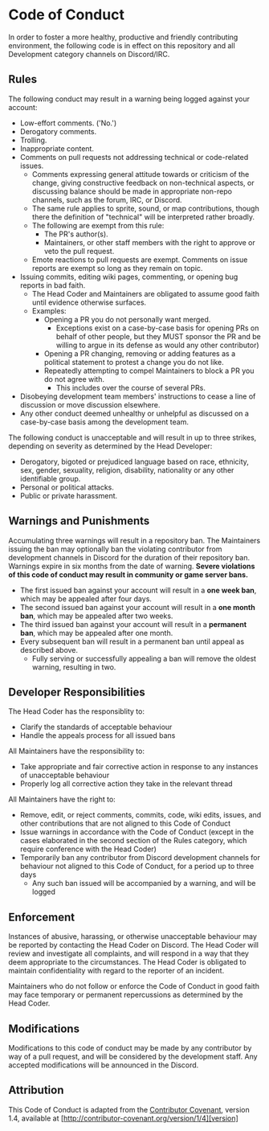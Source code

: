 # Code of Conduct
In order to foster a more healthy, productive and friendly contributing environment, the following code is in effect on this repository and all Development category channels on Discord/IRC.


## Rules
The following conduct may result in a warning being logged against your account:
* Low-effort comments. ('No.')
* Derogatory comments.
* Trolling.
* Inappropriate content.
* Comments on pull requests not addressing technical or code-related issues.
	* Comments expressing general attitude towards or criticism of the change, giving constructive feedback on non-technical aspects, or discussing balance should be made in appropriate non-repo channels, such as the forum, IRC, or Discord.
	* The same rule applies to sprite, sound, or map contributions, though there the definition of "technical" will be interpreted rather broadly.
	* The following are exempt from this rule: 
		* The PR's author(s).
		* Maintainers, or other staff members with the right to approve or veto the pull request.
	* Emote reactions to pull requests are exempt. Comments on issue reports are exempt so long as they remain on topic.
* Issuing commits, editing wiki pages, commenting, or opening bug reports in bad faith.
	* The Head Coder and Maintainers are obligated to assume good faith until evidence otherwise surfaces.
    * Examples:
	    * Opening a PR you do not personally want merged. 
		    * Exceptions exist on a case-by-case basis for opening PRs on behalf of other people, but they MUST sponsor the PR and be willing to argue in its defense as would any other contributor)
		* Opening a PR changing, removing or adding features as a political statement to protest a change you do not like.
		* Repeatedly attempting to compel Maintainers to block a PR you do not agree with.
		    * This includes over the course of several PRs.
* Disobeying development team members' instructions to cease a line of discussion or move discussion elsewhere.
* Any other conduct deemed unhealthy or unhelpful as discussed on a case-by-case basis among the development team.

The following conduct is unacceptable and will result in up to three strikes, depending on severity as determined by the Head Developer:
* Derogatory, bigoted or prejudiced language based on race, ethnicity, sex, gender, sexuality, religion, disability, nationality or any other identifiable group.
* Personal or political attacks.
* Public or private harassment.


## Warnings and Punishments
Accumulating three warnings will result in a repository ban. The Maintainers issuing the ban may optionally ban the violating contributor from development channels in Discord for the duration of their repository ban.
Warnings expire in six months from the date of warning.
**Severe violations of this code of conduct may result in community or game server bans.**

* The first issued ban against your account will result in a **one week ban**, which may be appealed after four days.
* The second issued ban against your account will result in a **one month ban**, which may be appealed after two weeks.
* The third issued ban against your account will result in a **permanent ban**, which may be appealed after one month.
* Every subsequent ban will result in a permanent ban until appeal as described above.
    * Fully serving or successfully appealing a ban will remove the oldest warning, resulting in two.


## Developer Responsibilities
The Head Coder has the responsiblity to:
* Clarify the standards of acceptable behaviour
* Handle the appeals process for all issued bans

All Maintainers have the responsibility to:
* Take appropriate and fair corrective action in response to any instances of unacceptable behaviour
* Properly log all corrective action they take in the relevant thread

All Maintainers have the right to: 
* Remove, edit, or reject comments, commits, code, wiki edits, issues, and other contributions that are not aligned to this Code of Conduct
* Issue warnings in accordance with the Code of Conduct (except in the cases elaborated in the second section of the Rules category, which require conference with the Head Coder)
* Temporarily ban any contributor from Discord development channels for behaviour not aligned to this Code of Conduct, for a period up to three days
    * Any such ban issued will be accompanied by a warning, and will be logged

## Enforcement
Instances of abusive, harassing, or otherwise unacceptable behaviour may be reported by contacting the Head Coder on Discord. The Head Coder will review and investigate all complaints, and will respond in a way that they deem appropriate to the circumstances. The Head Coder is obligated to maintain confidentiality with regard to the reporter of an incident.

Maintainers who do not follow or enforce the Code of Conduct in good faith may face temporary or permanent repercussions as determined by the Head Coder.


## Modifications
Modifications to this code of conduct may be made by any contributor by way of a pull request, and will be considered by the development staff. Any accepted modifications will be announced in the Discord.


## Attribution
This Code of Conduct is adapted from the [Contributor Covenant][homepage], version 1.4, available at [http://contributor-covenant.org/version/1/4][version]

[homepage]: http://contributor-covenant.org
[version]: http://contributor-covenant.org/version/1/4/
